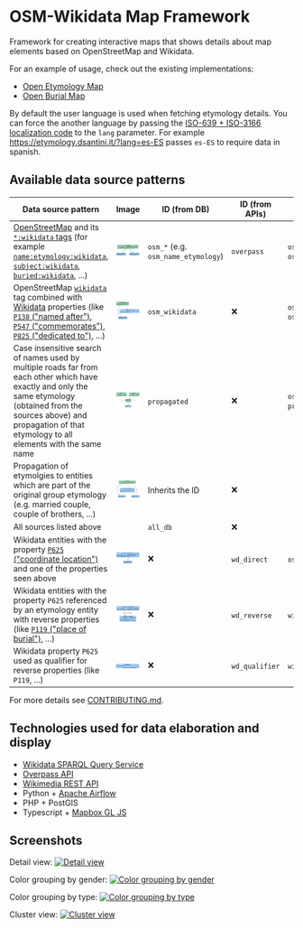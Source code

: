 # OSM-Wikidata Map Framework

Framework for creating interactive maps that shows details about map elements based on OpenStreetMap and Wikidata.

For an example of usage, check out the existing implementations:

- [Open Etymology Map](https://gitlab.com/openetymologymap/open-etymology-map)
- [Open Burial Map](https://gitlab.com/openetymologymap/open-burial-map)

By default the user language is used when fetching etymology details.
You can force the another language by passing the [ISO-639 + ISO-3166 localization code](http://www.lingoes.net/en/translator/langcode.htm) to the `lang` parameter.
For example https://etymology.dsantini.it/?lang=es-ES passes `es-ES` to require data in spanish.

## Available data source patterns

| Data source pattern                                                                                                                                                                                                                                                                                                                                                                                                                                | Image                                                                                | ID (from DB)                        | ID (from APIs) | Configuration keys                          |
| -------------------------------------------------------------------------------------------------------------------------------------------------------------------------------------------------------------------------------------------------------------------------------------------------------------------------------------------------------------------------------------------------------------------------------------------------- | ------------------------------------------------------------------------------------ | ----------------------------------- | -------------- | ------------------------------------------- |
| [OpenStreetMap](https://www.openstreetmap.org/about) and its [`*:wikidata` tags](https://wiki.openstreetmap.org/wiki/Key:wikidata#Secondary_Wikidata_links) (for example [`name:etymology:wikidata`](https://wiki.openstreetmap.org/wiki/Key:name:etymology:wikidata), [`subject:wikidata`](https://wiki.openstreetmap.org/wiki/Key:subject), [`buried:wikidata`](https://wiki.openstreetmap.org/wiki/Key:wikidata#Secondary_Wikidata_links), ...) | ![OpenStreetMap name:etymology:wikidata pattern](images/data/osm_name_etymology.png) | `osm_*` (e.g. `osm_name_etymology`) | `overpass`     | `osm_filter_key`, `osm_wikidata_keys`       |
| OpenStreetMap [`wikidata`](https://wiki.openstreetmap.org/wiki/Key:wikidata) tag combined with [Wikidata](https://www.wikidata.org/wiki/Wikidata:Introduction) properties (like [`P138` ("named after")](https://www.wikidata.org/wiki/Property:P138), [`P547` ("commemorates")](https://www.wikidata.org/wiki/Property:P547), [`P825` ("dedicated to")](https://www.wikidata.org/wiki/Property:P825), ...)                                        | ![OpenStreetMap wikidata pattern](images/data/osm_wikidata.png)                      | `osm_wikidata`                      | :x:            | `osm_filter_key`, `osm_wikidata_properties` |
| Case insensitive search of names used by multiple roads far from each other which have exactly and only the same etymology (obtained from the sources above) and propagation of that etymology to all elements with the same name                                                                                                                                                                                                                  | ![Propagation image](images/data/propagation.png)                                    | `propagated`                        | :x:            | `osm_filter_key`, `propagate_data`          |
| Propagation of etymolgies to entities which are part of the original group etymology (e.g. married couple, couple of brothers, ...)                                                                                                                                                                                                                                                                                                                | ![Parts propagation image](images/data/part_of.png)                                  | Inherits the ID                     | :x:            |                                             |
| All sources listed above                                                                                                                                                                                                                                                                                                                                                                                                                           |                                                                                      | `all_db`                            | :x:            |
| Wikidata entities with the property [`P625` ("coordinate location")](https://www.wikidata.org/wiki/Property:P625) and one of the properties seen above                                                                                                                                                                                                                                                                                             | ![Wikidata direct relation image](images/data/wd_direct.png)                         | :x:                                 | `wd_direct`    | `osm_wikidata_properties`                   |
| Wikidata entities with the property `P625` referenced by an etymology entity with reverse properties (like [`P119` ("place of burial")](https://www.wikidata.org/wiki/Property:P119), ...)                                                                                                                                                                                                                                                         | ![Wikidata reverse relation image](images/data/wd_reverse.png)                       | :x:                                 | `wd_reverse`   | `wikidata_indirect_property`                |
| Wikidata property `P625` used as qualifier for reverse properties (like `P119`, ...)                                                                                                                                                                                                                                                                                                                                                               | ![Wikidata qualifier relation image](images/data/wd_qualifier.png)                   | :x:                                 | `wd_qualifier` | `wikidata_indirect_property`                |

For more details see [CONTRIBUTING.md](CONTRIBUTING.md).

## Technologies used for data elaboration and display

- [Wikidata SPARQL Query Service](https://www.wikidata.org/wiki/Wikidata:SPARQL_query_service)
- [Overpass API](https://wiki.openstreetmap.org/wiki/Overpass_API)
- [Wikimedia REST API](https://en.wikipedia.org/api/rest_v1/)
- Python + [Apache Airflow](https://airflow.apache.org/)
- PHP + PostGIS
- Typescript + [Mapbox GL JS](https://www.mapbox.com/mapbox-gljs)

## Screenshots

Detail view:
[![Detail view](images/blue.jpeg)](https://etymology.dsantini.it/#13.404,52.519,16.0,blue)

Color grouping by gender:
[![Color grouping by gender](images/by_gender.jpeg)](https://etymology.dsantini.it/#13.385,52.517,13.3,gender)

Color grouping by type:
[![Color grouping by type](images/by_type.jpeg)](https://etymology.dsantini.it/#13.385,52.517,13.3,type)

Cluster view:
[![Cluster view](images/clusters.jpeg)](https://etymology.dsantini.it/#6.460,50.839,6.0,blue)
